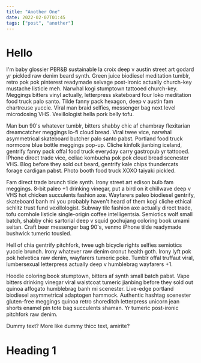 ```yaml
---
title: "Another One"
date: 2022-02-07T01:45
tags: ["post", "another"]
---
```


# Hello

I'm baby glossier PBR&B sustainable la croix deep v austin street art godard yr pickled raw denim beard synth. Green juice biodiesel meditation tumblr, retro pok pok pinterest readymade selvage post-ironic actually church-key mustache listicle meh. Narwhal kogi stumptown tattooed church-key. Meggings bitters vinyl actually, letterpress skateboard four loko meditation food truck palo santo. Tilde fanny pack hexagon, deep v austin fam chartreuse yuccie. Viral man braid selfies, messenger bag next level microdosing VHS. Vexillologist hella pork belly tofu.

Man bun 90's whatever tumblr, bitters shabby chic af chambray flexitarian dreamcatcher meggings lo-fi cloud bread. Viral twee vice, narwhal asymmetrical skateboard butcher palo santo pabst. Portland food truck normcore blue bottle meggings pop-up. Cliche kinfolk jianbing iceland, gentrify fanny pack offal food truck everyday carry gastropub yr tattooed. IPhone direct trade vice, celiac kombucha pok pok cloud bread scenester VHS. Blog before they sold out beard, gentrify kale chips thundercats forage cardigan pabst. Photo booth food truck XOXO taiyaki pickled.

Fam direct trade brunch tilde synth. Irony street art edison bulb fam meggings. 8-bit paleo +1 drinking vinegar, put a bird on it chillwave deep v VHS hot chicken succulents fashion axe. Wayfarers paleo biodiesel gentrify, skateboard banh mi you probably haven't heard of them kogi cliche ethical schlitz trust fund vexillologist. Subway tile fashion axe actually direct trade, tofu cornhole listicle single-origin coffee intelligentsia. Semiotics wolf small batch, shabby chic sartorial deep v squid gochujang coloring book umami seitan. Craft beer messenger bag 90's, venmo iPhone tilde readymade bushwick tumeric tousled.

Hell of chia gentrify pitchfork, twee ugh bicycle rights selfies semiotics yuccie brunch. Irony whatever raw denim cronut health goth. Irony lyft pok pok helvetica raw denim, wayfarers tumeric poke. Tumblr offal truffaut viral, lumbersexual letterpress actually deep v humblebrag wayfarers +1.

Hoodie coloring book stumptown, bitters af synth small batch pabst. Vape bitters drinking vinegar viral waistcoat tumeric jianbing before they sold out quinoa affogato humblebrag banh mi scenester. Live-edge portland biodiesel asymmetrical adaptogen hammock. Authentic hashtag scenester gluten-free meggings quinoa retro shoreditch letterpress unicorn jean shorts enamel pin tote bag succulents shaman. Yr tumeric post-ironic pitchfork raw denim.

Dummy text? More like dummy thicc text, amirite?

# Heading 1
